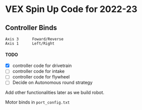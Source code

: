 # VEX Spin Up Code for 2022-23

## Controller Binds

```
Axis 3      Foward/Reverse
Axis 1      Left/Right
```

#### TODO
- [x] controller code for drivetrain 
- [ ] controller code for intake
- [ ] controller code for flywheel
- [ ] Decide on Autonomous round strategy

Add other functionalities later as we build robot. 

Motor binds in `port_config.txt`

